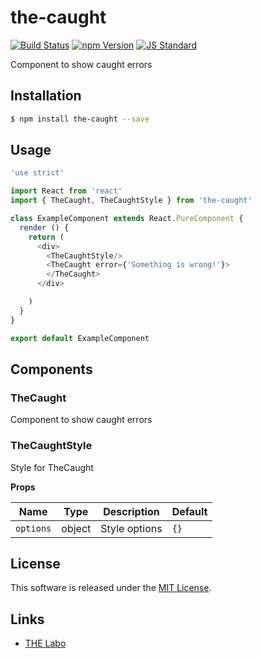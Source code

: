 the-caught
==========

<!---
This file is generated by ape-tmpl. Do not update manually.
--->

<!-- Badge Start -->
<a name="badges"></a>

[![Build Status][bd_travis_shield_url]][bd_travis_url]
[![npm Version][bd_npm_shield_url]][bd_npm_url]
[![JS Standard][bd_standard_shield_url]][bd_standard_url]

[bd_repo_url]: https://github.com/the-labo/the-caught
[bd_travis_url]: http://travis-ci.org/the-labo/the-caught
[bd_travis_shield_url]: http://img.shields.io/travis/the-labo/the-caught.svg?style=flat
[bd_travis_com_url]: http://travis-ci.com/the-labo/the-caught
[bd_travis_com_shield_url]: https://api.travis-ci.com/the-labo/the-caught.svg?token=
[bd_license_url]: https://github.com/the-labo/the-caught/blob/master/LICENSE
[bd_codeclimate_url]: http://codeclimate.com/github/the-labo/the-caught
[bd_codeclimate_shield_url]: http://img.shields.io/codeclimate/github/the-labo/the-caught.svg?style=flat
[bd_codeclimate_coverage_shield_url]: http://img.shields.io/codeclimate/coverage/github/the-labo/the-caught.svg?style=flat
[bd_gemnasium_url]: https://gemnasium.com/the-labo/the-caught
[bd_gemnasium_shield_url]: https://gemnasium.com/the-labo/the-caught.svg
[bd_npm_url]: http://www.npmjs.org/package/the-caught
[bd_npm_shield_url]: http://img.shields.io/npm/v/the-caught.svg?style=flat
[bd_standard_url]: http://standardjs.com/
[bd_standard_shield_url]: https://img.shields.io/badge/code%20style-standard-brightgreen.svg

<!-- Badge End -->


<!-- Description Start -->
<a name="description"></a>

Component to show caught errors

<!-- Description End -->


<!-- Overview Start -->
<a name="overview"></a>



<!-- Overview End -->


<!-- Sections Start -->
<a name="sections"></a>

<!-- Section from "doc/guides/01.Installation.md.hbs" Start -->

<a name="section-doc-guides-01-installation-md"></a>

Installation
-----

```bash
$ npm install the-caught --save
```


<!-- Section from "doc/guides/01.Installation.md.hbs" End -->

<!-- Section from "doc/guides/02.Usage.md.hbs" Start -->

<a name="section-doc-guides-02-usage-md"></a>

Usage
---------

```javascript
'use strict'

import React from 'react'
import { TheCaught, TheCaughtStyle } from 'the-caught'

class ExampleComponent extends React.PureComponent {
  render () {
    return (
      <div>
        <TheCaughtStyle/>
        <TheCaught error={'Something is wrong!'}>
        </TheCaught>
      </div>

    )
  }
}

export default ExampleComponent

```


<!-- Section from "doc/guides/02.Usage.md.hbs" End -->

<!-- Section from "doc/guides/03.Components.md.hbs" Start -->

<a name="section-doc-guides-03-components-md"></a>

Components
-----------

### TheCaught

Component to show caught errors


### TheCaughtStyle

Style for TheCaught

**Props**

| Name | Type | Description | Default |
| --- | --- | ---- | ---- |
| `options` | object  | Style options | `{}` |



<!-- Section from "doc/guides/03.Components.md.hbs" End -->


<!-- Sections Start -->


<!-- LICENSE Start -->
<a name="license"></a>

License
-------
This software is released under the [MIT License](https://github.com/the-labo/the-caught/blob/master/LICENSE).

<!-- LICENSE End -->


<!-- Links Start -->
<a name="links"></a>

Links
------

+ [THE Labo][t_h_e_labo_url]

[t_h_e_labo_url]: https://github.com/the-labo

<!-- Links End -->
